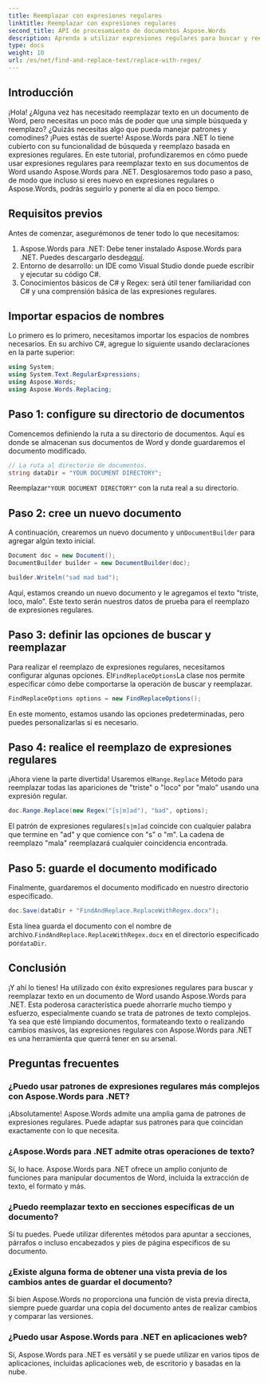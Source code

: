 ```yaml
---
title: Reemplazar con expresiones regulares
linktitle: Reemplazar con expresiones regulares
second_title: API de procesamiento de documentos Aspose.Words
description: Aprenda a utilizar expresiones regulares para buscar y reemplazar en documentos de Word con Aspose.Words para .NET. Siga nuestra guía detallada paso a paso para dominar la manipulación de texto.
type: docs
weight: 10
url: /es/net/find-and-replace-text/replace-with-regex/
---
```

## Introducción

¡Hola! ¿Alguna vez has necesitado reemplazar texto en un documento de Word, pero necesitas un poco más de poder que una simple búsqueda y reemplazo? ¿Quizás necesitas algo que pueda manejar patrones y comodines? ¡Pues estás de suerte! Aspose.Words para .NET lo tiene cubierto con su funcionalidad de búsqueda y reemplazo basada en expresiones regulares. En este tutorial, profundizaremos en cómo puede usar expresiones regulares para reemplazar texto en sus documentos de Word usando Aspose.Words para .NET. Desglosaremos todo paso a paso, de modo que incluso si eres nuevo en expresiones regulares o Aspose.Words, podrás seguirlo y ponerte al día en poco tiempo.

## Requisitos previos

Antes de comenzar, asegurémonos de tener todo lo que necesitamos:
1. Aspose.Words para .NET: Debe tener instalado Aspose.Words para .NET. Puedes descargarlo desde[aquí](https://releases.aspose.com/words/net/).
2. Entorno de desarrollo: un IDE como Visual Studio donde puede escribir y ejecutar su código C#.
3. Conocimientos básicos de C# y Regex: será útil tener familiaridad con C# y una comprensión básica de las expresiones regulares.

## Importar espacios de nombres

Lo primero es lo primero, necesitamos importar los espacios de nombres necesarios. En su archivo C#, agregue lo siguiente usando declaraciones en la parte superior:

```csharp
using System;
using System.Text.RegularExpressions;
using Aspose.Words;
using Aspose.Words.Replacing;
```

## Paso 1: configure su directorio de documentos

Comencemos definiendo la ruta a su directorio de documentos. Aquí es donde se almacenan sus documentos de Word y donde guardaremos el documento modificado.

```csharp
// La ruta al directorio de documentos.
string dataDir = "YOUR DOCUMENT DIRECTORY";
```

 Reemplazar`"YOUR DOCUMENT DIRECTORY"` con la ruta real a su directorio.

## Paso 2: cree un nuevo documento

 A continuación, crearemos un nuevo documento y un`DocumentBuilder` para agregar algún texto inicial.

```csharp
Document doc = new Document();
DocumentBuilder builder = new DocumentBuilder(doc);

builder.Writeln("sad mad bad");
```

Aquí, estamos creando un nuevo documento y le agregamos el texto "triste, loco, malo". Este texto serán nuestros datos de prueba para el reemplazo de expresiones regulares.

## Paso 3: definir las opciones de buscar y reemplazar

 Para realizar el reemplazo de expresiones regulares, necesitamos configurar algunas opciones. El`FindReplaceOptions`La clase nos permite especificar cómo debe comportarse la operación de buscar y reemplazar.

```csharp
FindReplaceOptions options = new FindReplaceOptions();
```

En este momento, estamos usando las opciones predeterminadas, pero puedes personalizarlas si es necesario.

## Paso 4: realice el reemplazo de expresiones regulares

 ¡Ahora viene la parte divertida! Usaremos el`Range.Replace` Método para reemplazar todas las apariciones de "triste" o "loco" por "malo" usando una expresión regular.

```csharp
doc.Range.Replace(new Regex("[s|m]ad"), "bad", options);
```

 El patrón de expresiones regulares`[s|m]ad` coincide con cualquier palabra que termine en "ad" y que comience con "s" o "m". La cadena de reemplazo "mala" reemplazará cualquier coincidencia encontrada.

## Paso 5: guarde el documento modificado

Finalmente, guardaremos el documento modificado en nuestro directorio especificado.

```csharp
doc.Save(dataDir + "FindAndReplace.ReplaceWithRegex.docx");
```

 Esta línea guarda el documento con el nombre de archivo.`FindAndReplace.ReplaceWithRegex.docx` en el directorio especificado por`dataDir`.

## Conclusión

¡Y ahí lo tienes! Ha utilizado con éxito expresiones regulares para buscar y reemplazar texto en un documento de Word usando Aspose.Words para .NET. Esta poderosa característica puede ahorrarle mucho tiempo y esfuerzo, especialmente cuando se trata de patrones de texto complejos. Ya sea que esté limpiando documentos, formateando texto o realizando cambios masivos, las expresiones regulares con Aspose.Words para .NET es una herramienta que querrá tener en su arsenal.

## Preguntas frecuentes

### ¿Puedo usar patrones de expresiones regulares más complejos con Aspose.Words para .NET?  
¡Absolutamente! Aspose.Words admite una amplia gama de patrones de expresiones regulares. Puede adaptar sus patrones para que coincidan exactamente con lo que necesita.

### ¿Aspose.Words para .NET admite otras operaciones de texto?  
Sí, lo hace. Aspose.Words para .NET ofrece un amplio conjunto de funciones para manipular documentos de Word, incluida la extracción de texto, el formato y más.

### ¿Puedo reemplazar texto en secciones específicas de un documento?  
Sí tu puedes. Puede utilizar diferentes métodos para apuntar a secciones, párrafos o incluso encabezados y pies de página específicos de su documento.

### ¿Existe alguna forma de obtener una vista previa de los cambios antes de guardar el documento?  
Si bien Aspose.Words no proporciona una función de vista previa directa, siempre puede guardar una copia del documento antes de realizar cambios y comparar las versiones.

### ¿Puedo usar Aspose.Words para .NET en aplicaciones web?  
Sí, Aspose.Words para .NET es versátil y se puede utilizar en varios tipos de aplicaciones, incluidas aplicaciones web, de escritorio y basadas en la nube.